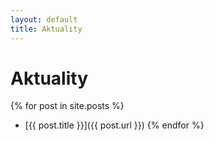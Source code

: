```yaml
---
layout: default
title: Aktuality
---
```


# Aktuality

{% for post in site.posts %}
* [{{ post.title }}]({{ post.url }})
{% endfor %}
